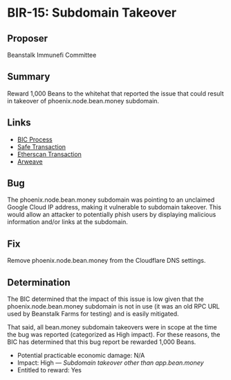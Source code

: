 # BIR-15: Subdomain Takeover

## Proposer

Beanstalk Immunefi Committee

## Summary

Reward 1,000 Beans to the whitehat that reported the issue that could result in takeover of phoenix.node.bean.money subdomain.

## Links

* [BIC Process](https://docs.bean.money/governance/beanstalk/bic-process)
* [Safe Transaction](https://app.safe.global/transactions/tx?safe=eth:0x879c8B99430F28C4d297BD479Cd43396b4aCF697&id=multisig_0x879c8B99430F28C4d297BD479Cd43396b4aCF697_0xf23e450d4ab994fbd95fd6ae1e002ed8639e3025404d0f82901690fcffcba8cf)
* [Etherscan Transaction](https://etherscan.io/tx/0x5f4b03a71568a5504df74cb586380c360cdcbbec087a5a88a619cffd21056375)
* [Arweave](https://arweave.net/2GnAIkoxbYpsixL65QL7tgYsxUtOHj9t1qxDxDaI-Rw)

## Bug

The phoenix.node.bean.money subdomain was pointing to an unclaimed Google Cloud IP address, making it vulnerable to subdomain takeover. This would allow an attacker to potentially phish users by displaying malicious information and/or links at the subdomain.

## Fix

Remove phoenix.node.bean.money from the Cloudflare DNS settings.

## Determination

The BIC determined that the impact of this issue is low given that the phoenix.node.bean.money subdomain is not in use (it was an old RPC URL used by Beanstalk Farms for testing) and is easily mitigated. 

That said, all bean.money subdomain takeovers were in scope at the time the bug was reported (categorized as High impact). For these reasons, the BIC has determined that this bug report be rewarded 1,000 Beans.

* Potential practicable economic damage: N/A
* Impact: High — _Subdomain takeover other than app.bean.money_
* Entitled to reward: Yes
